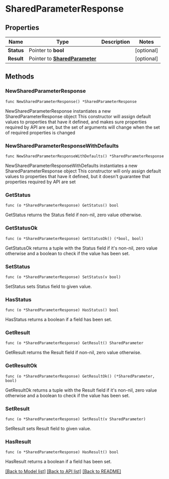 # SharedParameterResponse

## Properties

Name | Type | Description | Notes
------------ | ------------- | ------------- | -------------
**Status** | Pointer to **bool** |  | [optional] 
**Result** | Pointer to [**SharedParameter**](SharedParameter.md) |  | [optional] 

## Methods

### NewSharedParameterResponse

`func NewSharedParameterResponse() *SharedParameterResponse`

NewSharedParameterResponse instantiates a new SharedParameterResponse object
This constructor will assign default values to properties that have it defined,
and makes sure properties required by API are set, but the set of arguments
will change when the set of required properties is changed

### NewSharedParameterResponseWithDefaults

`func NewSharedParameterResponseWithDefaults() *SharedParameterResponse`

NewSharedParameterResponseWithDefaults instantiates a new SharedParameterResponse object
This constructor will only assign default values to properties that have it defined,
but it doesn't guarantee that properties required by API are set

### GetStatus

`func (o *SharedParameterResponse) GetStatus() bool`

GetStatus returns the Status field if non-nil, zero value otherwise.

### GetStatusOk

`func (o *SharedParameterResponse) GetStatusOk() (*bool, bool)`

GetStatusOk returns a tuple with the Status field if it's non-nil, zero value otherwise
and a boolean to check if the value has been set.

### SetStatus

`func (o *SharedParameterResponse) SetStatus(v bool)`

SetStatus sets Status field to given value.

### HasStatus

`func (o *SharedParameterResponse) HasStatus() bool`

HasStatus returns a boolean if a field has been set.

### GetResult

`func (o *SharedParameterResponse) GetResult() SharedParameter`

GetResult returns the Result field if non-nil, zero value otherwise.

### GetResultOk

`func (o *SharedParameterResponse) GetResultOk() (*SharedParameter, bool)`

GetResultOk returns a tuple with the Result field if it's non-nil, zero value otherwise
and a boolean to check if the value has been set.

### SetResult

`func (o *SharedParameterResponse) SetResult(v SharedParameter)`

SetResult sets Result field to given value.

### HasResult

`func (o *SharedParameterResponse) HasResult() bool`

HasResult returns a boolean if a field has been set.


[[Back to Model list]](../README.md#documentation-for-models) [[Back to API list]](../README.md#documentation-for-api-endpoints) [[Back to README]](../README.md)


